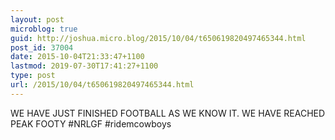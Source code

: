 ```yaml
---
layout: post
microblog: true
guid: http://joshua.micro.blog/2015/10/04/t650619820497465344.html
post_id: 37004
date: 2015-10-04T21:33:47+1100
lastmod: 2019-07-30T17:41:27+1100
type: post
url: /2015/10/04/t650619820497465344.html
---
```

WE HAVE JUST FINISHED FOOTBALL AS WE KNOW IT. WE HAVE REACHED PEAK FOOTY #NRLGF #ridemcowboys
